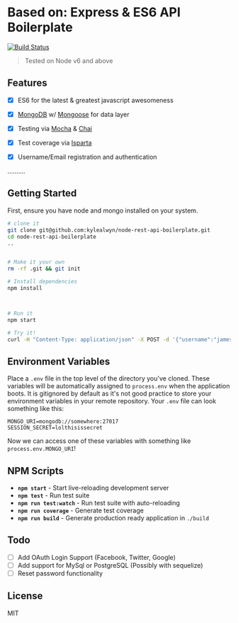 
# Based on: Express & ES6 API Boilerplate
[![Build Status](https://travis-ci.org/kylealwyn/node-rest-api-boilerplate.svg?branch=master)](https://travis-ci.org/kylealwyn/node-rest-api-boilerplate)
> Tested on Node v6 and above


## Features
- [x] ES6 for the latest & greatest javascript awesomeness
- [x] [MongoDB](https://www.mongodb.com/) w/ [Mongoose](http://mongoosejs.com/) for data layer
- [x] Testing via [Mocha](https://mochajs.org/) & [Chai](http://chaijs.com/)
- [x] Test coverage via [Isparta](https://github.com/douglasduteil/isparta)
- [x] Username/Email registration and authentication



..........

## Getting Started
First, ensure you have node and mongo installed on your system.


```sh
# clone it
git clone git@github.com:kylealwyn/node-rest-api-boilerplate.git
cd node-rest-api-boilerplate
..


# Make it your own
rm -rf .git && git init

# Install dependencies
npm install



# Run it
npm start

# Try it!
curl -H "Content-Type: application/json" -X POST -d '{"username":"jamesdean", "email": "example@gmail.com", "password":"password1"}' http://localhost:4567/users
```

## Environment Variables
Place a `.env` file in the top level of the directory you've cloned. These variables will be automatically assigned to `process.env` when the application boots. It is gitignored by default as it's not good practice to store your environment variables in your remote repository.
Your `.env` file can look something like this:


```shell
MONGO_URI=mongodb://somewhere:27017
SESSION_SECRET=lolthisissecret
```

Now we can access one of these variables with something like `process.env.MONGO_URI`!

## NPM Scripts

- **`npm start`** - Start live-reloading development server
- **`npm test`** - Run test suite
- **`npm run test:watch`** - Run test suite with auto-reloading
- **`npm run coverage`** - Generate test coverage
- **`npm run build`** - Generate production ready application in `./build`


## Todo
- [ ] Add OAuth Login Support (Facebook, Twitter, Google)
- [ ] Add support for MySql or PostgreSQL (Possibly with sequelize)
- [ ] Reset password functionality

## License
MIT
